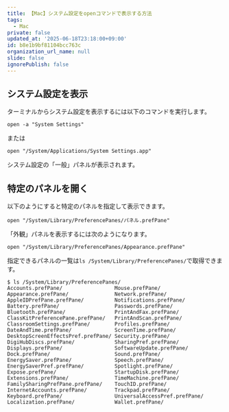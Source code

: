 ```yaml
---
title: 【Mac】システム設定をopenコマンドで表示する方法
tags:
  - Mac
private: false
updated_at: '2025-06-18T23:18:00+09:00'
id: b8e1b9bf81104bcc763c
organization_url_name: null
slide: false
ignorePublish: false
---
```

## システム設定を表示

ターミナルからシステム設定を表示するには以下のコマンドを実行します。

```terminal
open -a "System Settings"
```

または

```terminal
open "/System/Applications/System Settings.app"
```

システム設定の「一般」パネルが表示されます。

## 特定のパネルを開く

以下のようにすると特定のパネルを指定して表示できます。

```terminal
open "/System/Library/PreferencePanes/パネル.prefPane"
```

「外観」パネルを表示するには次のようになります。

```terminal
open "/System/Library/PreferencePanes/Appearance.prefPane"
```

指定できるパネルの一覧は`ls /System/Library/PreferencePanes/`で取得できます。

```terminal
$ ls /System/Library/PreferencePanes/
Accounts.prefPane/                 Mouse.prefPane/
Appearance.prefPane/               Network.prefPane/
AppleIDPrefPane.prefPane/          Notifications.prefPane/
Battery.prefPane/                  Passwords.prefPane/
Bluetooth.prefPane/                PrintAndFax.prefPane/
ClassKitPreferencePane.prefPane/   PrintAndScan.prefPane/
ClassroomSettings.prefPane/        Profiles.prefPane/
DateAndTime.prefPane/              ScreenTime.prefPane/
DesktopScreenEffectsPref.prefPane/ Security.prefPane/
DigiHubDiscs.prefPane/             SharingPref.prefPane/
Displays.prefPane/                 SoftwareUpdate.prefPane/
Dock.prefPane/                     Sound.prefPane/
EnergySaver.prefPane/              Speech.prefPane/
EnergySaverPref.prefPane/          Spotlight.prefPane/
Expose.prefPane/                   StartupDisk.prefPane/
Extensions.prefPane/               TimeMachine.prefPane/
FamilySharingPrefPane.prefPane/    TouchID.prefPane/
InternetAccounts.prefPane/         Trackpad.prefPane/
Keyboard.prefPane/                 UniversalAccessPref.prefPane/
Localization.prefPane/             Wallet.prefPane/

```
